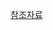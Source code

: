 <a href='https://velog.io/@mungyun/%EB%A9%B4%EC%A0%91%EC%9D%84-%EC%9C%84%ED%95%9C-CS-%EC%A0%84%EA%B3%B5%EC%A7%80%EC%8B%9D-%EB%85%B8%ED%8A%B8-1.1-%EB%94%94%EC%9E%90%EC%9D%B8-%ED%8C%A8%ED%84%B4%EB%85%B8%EC%B6%9C%EB%AA%A8%EB%93%88-%ED%8C%A8%ED%84%B4-MVC%ED%8C%A8%ED%84%B4-MVP%ED%8C%A8%ED%84%B4-MVVM%ED%8C%A8%ED%84%B4'>참조자료</a>

